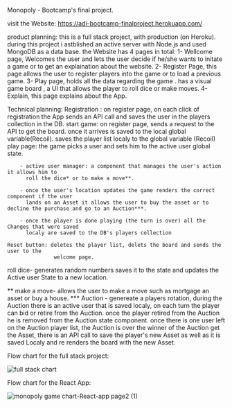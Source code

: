 Monopoly - Bootcamp's final project.

visit the Website: https://adi-bootcamp-finalproject.herokuapp.com/

product planning:
this is a full stack project, with production (on Heroku).
during this project i astblished an active server with Node.js and used
MongoDB as a data base.
    the Website has 4 pages in total:
    1- Wellcome page, Welcomes the user and lets the user decide if he/she wants to
       initate a game or to get an explaination about the website.
    2- Register Page, this page allows the user to register players into the game or to load
       a previous game.
    3- Play page, holds all the data regarding the game . has a visual game board , a UI
       that allows the player to roll dice or make moves.
    4- Explain, this page explains about the App.

Technical planning:
Registration : on register page, on each click of registration the App sends an API call
and saves the user in the players collection in the DB.
start game: on register page, sends a request to the API to get the board.
once it arrives is saved to the local global variable(Recoil).
saves the player list localy to the global variable (Recoil)
play page:
the game picks a user and sets him to the active user global state.

        - active user manager: a component that manages the user's action it allows him to
          roll the dice* or to make a move**.

        - once the user's location updates the game renders the correct component if the user
          lands on an Asset it allows the user to buy the asset or to decline the purchase and go to an Auction***.

        - once the player is done playing (the turn is over) all the Changes that were saved
          localy are saved to the DB's players collection

    Reset button: deletes the player list, delets the board and sends the user to the
                   welcome page.

roll dice- generates random numbers saves it to the state and updates the Active user
  State to a new location.

  ** make a move- allows the user to make a move such as mortgage an asset or buy a house. \*** Auction - genereate a players rotation, during the Auction there is an active user that
  is saved localy, on each turn the player can bid or retire from the Auction.
  once the player retired from the Auction he is removed from the Auction state component.
  once there is one user left on the Auction player list, the Auction is over the
  winner of the Auction get the Asset, there is an API call to save the player's new Asset as well as it is saved Localy and re renders the board with the new Asset.
  
  
  Flow chart for the full stack project:
  
![full stack chart](https://user-images.githubusercontent.com/77383329/119080149-35307080-ba02-11eb-8bbf-07d288c61437.png)


Flow chart for the React App:

![monopoly game chart-React-app page2 (1)](https://user-images.githubusercontent.com/77383329/119080591-05ce3380-ba03-11eb-9d54-bf8f00ebb281.png)

